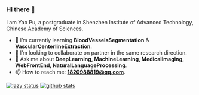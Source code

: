 ### Hi there 👋

I am Yao Pu, a postgraduate in Shenzhen Institute of Advanced Technology, Chinese Academy of Sciences.

- :seedling: I’m currently learning **BloodVesselsSegmentation** & **VascularCenterlineExtraction**.
- :dancers: I’m looking to collaborate on partner in the same research direction.
- :speech_balloon: Ask me about **DeepLearning, MachineLearning, MedicalImaging, WebFrontEnd, NaturalLanguageProcessing**.
- :mailbox: How to reach me: [**1820988819@qq.com**](mailto:1820988819@qq.com).


[![lazy status](https://github-readme-stats.vercel.app/api/top-langs/?username=Allenem&layout=compact&theme=radical)](https://github.com/Allenem)
[![github stats](https://github-readme-stats.vercel.app/api?username=Allenem&show_icons=true&theme=radical)](https://github.com/Allenem)

<!-- [![github stats](https://github-readme-stats.vercel.app/api?username=Allenem&show_icons=true&theme=radical&bg_color=30,e96443,904e95&title_color=fff)](https://github.com/Allenem) -->

<!--
**Allenem/Allenem** is a ✨ _special_ ✨ repository because its `README.md` (this file) appears on your GitHub profile.

Here are some ideas to get you started:

- 🔭 I’m currently working on ...
- 🌱 I’m currently learning ...
- 👯 I’m looking to collaborate on ...
- 🤔 I’m looking for help with ...
- 💬 Ask me about ...
- 📫 How to reach me: ...
- 😄 Pronouns: ...
- ⚡ Fun fact: ...
-->
